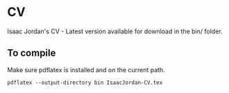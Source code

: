 # CV
Isaac Jordan's CV - Latest version available for download in the bin/ folder.

## To compile

Make sure pdflatex is installed and on the current path.

```
pdflatex --output-directory bin IsaacJordan-CV.tex
```
